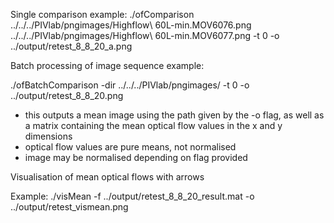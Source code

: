 


Single comparison example:
./ofComparison ../../../PIVlab/pngimages/Highflow\ 60L-min.MOV6076.png ../../../PIVlab/pngimages/Highflow\ 60L-min.MOV6077.png -t 0 -o ../output/retest_8_8_20_a.png


Batch processing of image sequence example:

./ofBatchComparison -dir  ../../../PIVlab/pngimages/ -t 0 -o ../output/retest_8_8_20.png

 - this outputs a mean image using the path given by the -o flag, as well as a matrix containing the mean optical flow values in the x and y dimensions
 - optical flow values are pure means, not normalised
 - image may be normalised depending on flag provided




Visualisation of mean optical flows with arrows

Example:
./visMean -f ../output/retest_8_8_20_result.mat -o ../output/retest_vismean.png 

